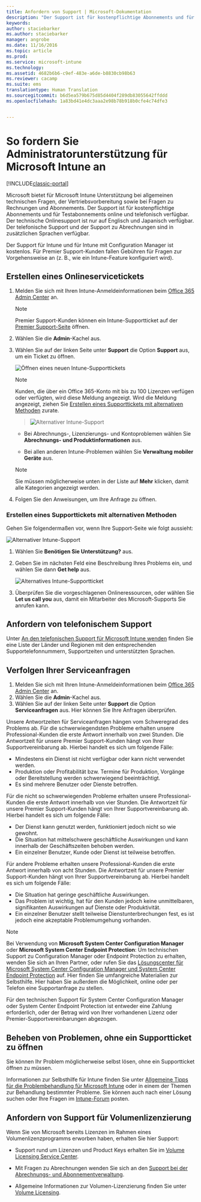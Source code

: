 ```yaml
---
title: Anfordern von Support | Microsoft-Dokumentation
description: "Der Support ist für kostenpflichtige Abonnements und für Testabonnements online und telefonisch verfügbar."
keywords: 
author: staciebarker
ms.author: staciebarker
manager: angrobe
ms.date: 11/16/2016
ms.topic: article
ms.prod: 
ms.service: microsoft-intune
ms.technology: 
ms.assetid: 4682b6b6-c9ef-483e-a6de-b8830cb98b63
ms.reviewer: cacamp
ms.suite: ems
translationtype: Human Translation
ms.sourcegitcommit: b6d5ea579b675d85d4404f289db83055642ffddd
ms.openlocfilehash: 1a83bd41e4dc3aaa2e98b78b918b0cfe4c74dfe3


---
```


# <a name="how-to-get-admin-support-for-microsoft-intune"></a>So fordern Sie Administratorunterstützung für Microsoft Intune an

[!INCLUDE[classic-portal](../includes/classic-portal.md)]

Microsoft bietet für Microsoft Intune Unterstützung bei allgemeinen technischen Fragen, der Vertriebsvorbereitung sowie bei Fragen zu Rechnungen und Abonnements. Der Support ist für kostenpflichtige Abonnements und für Testabonnements online und telefonisch verfügbar. Der technische Onlinesupport ist nur auf Englisch und Japanisch verfügbar. Der telefonische Support und der Support zu Abrechnungen sind in zusätzlichen Sprachen verfügbar.

Der Support für Intune und für Intune mit Configuration Manager ist kostenlos. Für Premier Support-Kunden fallen Gebühren für Fragen zur Vorgehensweise an (z. B., wie ein Intune-Feature konfiguriert wird).

## <a name="create-an-online-service-ticket"></a>Erstellen eines Onlineservicetickets

1.  Melden Sie sich mit Ihren Intune-Anmeldeinformationen beim [Office 365 Admin Center](https://portal.office.com) an.
    >[!NOTE]
    >
    >Premier Support-Kunden können ein Intune-Supportticket auf der [Premier Support-Seite](https://support.microsoft.com/en-us/premier/contacts) öffnen.

2.  Wählen Sie die **Admin**-Kachel aus.
3.  Wählen Sie auf der linken Seite unter **Support** die Option **Support** aus, um ein Ticket zu öffnen.

    ![Öffnen eines neuen Intune-Supporttickets](../media/support-open-ticket.png)

    >[!NOTE]
    >  Kunden, die über ein Office 365-Konto mit bis zu 100 Lizenzen verfügen oder verfügten, wird diese Meldung angezeigt. Wird die Meldung angezeigt, ziehen Sie [Erstellen eines Supporttickets mit alternativen Methoden](#create-a-support-ticket-with-alternate-methods) zurate.

    > ![Alternativer Intune-Support](../media/alternate-support-ui.png)

    -   Bei Abrechnungs-, Lizenzierungs- und Kontoproblemen wählen Sie **Abrechnungs- und Produktinformationen** aus.

    -   Bei allen anderen Intune-Problemen wählen Sie **Verwaltung mobiler Geräte** aus.

    > [!NOTE]
    > Sie müssen möglicherweise unten in der Liste auf **Mehr** klicken, damit alle Kategorien angezeigt werden.

3.  Folgen Sie den Anweisungen, um Ihre Anfrage zu öffnen.

### <a name="create-a-support-ticket-with-alternate-methods"></a>Erstellen eines Supporttickets mit alternativen Methoden

Gehen Sie folgendermaßen vor, wenn Ihre Support-Seite wie folgt aussieht:

![Alternativer Intune-Support](../media/alternate-support-ui.png)


1. Wählen Sie **Benötigen Sie Unterstützung?** aus.
2. Geben Sie im nächsten Feld eine Beschreibung Ihres Problems ein, und wählen Sie dann **Get help** aus.

    ![Alternatives Intune-Supportticket](../media/support-need-help.png)

3. Überprüfen Sie die vorgeschlagenen Onlineressourcen, oder wählen Sie **Let us call you** aus, damit ein Mitarbeiter des Microsoft-Supports Sie anrufen kann.

## <a name="get-phone-support"></a>Anfordern von telefonischem Support
Unter [An den telefonischen Support für Microsoft Intune wenden](contact-assisted-phone-support-for-microsoft-intune.md) finden Sie eine Liste der Länder und Regionen mit den entsprechenden Supportelefonnummern, Supportzeiten und unterstützten Sprachen.

## <a name="track-your-service-requests"></a>Verfolgen Ihrer Serviceanfragen
1.  Melden Sie sich mit Ihren Intune-Anmeldeinformationen beim [Office 365 Admin Center](https://portal.office.com) an.
2.  Wählen Sie die **Admin**-Kachel aus.
3.  Wählen Sie auf der linken Seite unter **Support** die Option **Serviceanfragen** aus. Hier können Sie Ihre Anfragen überprüfen.

Unsere Antwortzeiten für Serviceanfragen hängen vom Schweregrad des Problems ab. Für die schwerwiegendsten Probleme erhalten unsere Professional-Kunden die erste Antwort innerhalb von zwei Stunden. Die Antwortzeit für unsere Premier Support-Kunden hängt von Ihrer Supportvereinbarung ab. Hierbei handelt es sich um folgende Fälle:

- Mindestens ein Dienst ist nicht verfügbar oder kann nicht verwendet werden.
- Produktion oder Profitabilität bzw. Termine für Produktion, Vorgänge oder Bereitstellung werden schwerwiegend beeinträchtigt.
- Es sind mehrere Benutzer oder Dienste betroffen.

Für die nicht so schwerwiegenden Probleme erhalten unsere Professional-Kunden die erste Antwort innerhalb von vier Stunden. Die Antwortzeit für unsere Premier Support-Kunden hängt von Ihrer Supportvereinbarung ab.  Hierbei handelt es sich um folgende Fälle:

- Der Dienst kann genutzt werden, funktioniert jedoch nicht so wie gewohnt.
- Die Situation hat mittelschwere geschäftliche Auswirkungen und kann innerhalb der Geschäftszeiten behoben werden.
- Ein einzelner Benutzer, Kunde oder Dienst ist teilweise betroffen.

Für andere Probleme erhalten unsere Professional-Kunden die erste Antwort innerhalb von acht Stunden. Die Antwortzeit für unsere Premier Support-Kunden hängt von Ihrer Supportvereinbarung ab.  Hierbei handelt es sich um folgende Fälle:

- Die Situation hat geringe geschäftliche Auswirkungen.
- Das Problem ist wichtig, hat für den Kunden jedoch keine unmittelbaren, signifikanten Auswirkungen auf Dienste oder Produktivität.
- Ein einzelner Benutzer stellt teilweise Dienstunterbrechungen fest, es ist jedoch eine akzeptable Problemumgehung vorhanden.

> [!NOTE]
> Bei Verwendung von **Microsoft System Center Configuration Manager** oder **Microsoft System Center Endpoint Protection**: Um technischen Support zu Configuration Manager oder Endpoint Protection zu erhalten, wenden Sie sich an Ihren Partner, oder rufen Sie das [Lösungscenter für Microsoft System Center Configuration Manager und System Center Endpoint Protection](http://www.microsoft.com/en-us/server-cloud/products/system-center-2012-r2/resources.aspx) auf. Hier finden Sie umfangreiche Materialien zur Selbsthilfe. Hier haben Sie außerdem die Möglichkeit, online oder per Telefon eine Supportanfrage zu stellen.
>
> Für den technischen Support für System Center Configuration Manager oder System Center Endpoint Protection ist entweder eine Zahlung erforderlich, oder der Betrag wird von Ihrer vorhandenen Lizenz oder Premier-Supportvereinbarungen abgezogen.

## <a name="resolve-issues-without-opening-a-support-ticket"></a>Beheben von Problemen, ohne ein Supportticket zu öffnen

Sie können Ihr Problem möglicherweise selbst lösen, ohne ein Supportticket öffnen zu müssen.

Informationen zur Selbsthilfe für Intune finden Sie unter [Allgemeine Tipps für die Problembehandlung für Microsoft Intune](general-troubleshooting-tips-for-microsoft-intune.md) oder in einem der Themen zur Behandlung bestimmter Probleme. Sie können auch nach einer Lösung suchen oder Ihre Fragen im [Intune-Forum](https://social.technet.microsoft.com/Forums/en-US/home?forum=microsoftintuneprod) posten.

## <a name="find-support-for-volume-licensing"></a>Anfordern von Support für Volumenlizenzierung
Wenn Sie von Microsoft bereits Lizenzen im Rahmen eines Volumenlizenzprogramms erworben haben, erhalten Sie hier Support:

-   Support rund um Lizenzen und Product Keys erhalten Sie im [Volume Licensing Service Center](http://go.microsoft.com/fwlink/p/?LinkID=282016).

-   Mit Fragen zu Abrechnungen wenden Sie sich an den [Support bei der Abrechnungs- und Abonnementverwaltung](http://support.microsoft.com/oas/default.aspx?prid=15371).

-   Allgemeine Informationen zur Volumen-Lizenzierung finden Sie unter [Volume Licensing](http://go.microsoft.com/fwlink/p/?LinkID=282015).



<!--HONumber=Dec16_HO2-->


